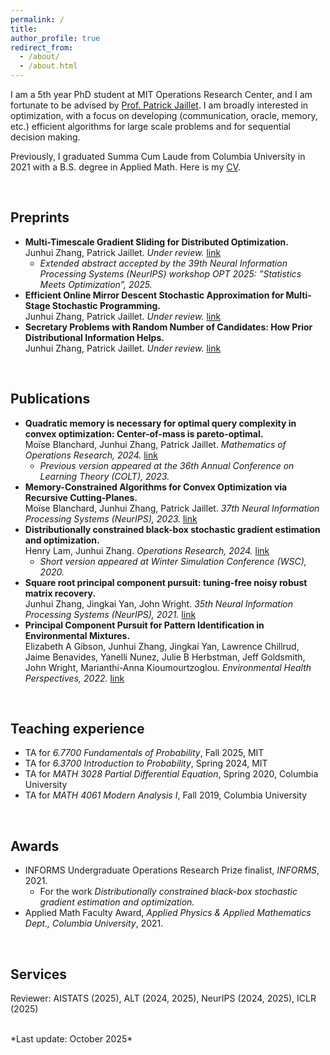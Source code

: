 ```yaml
---
permalink: /
title: 
author_profile: true
redirect_from: 
  - /about/
  - /about.html
---
```


I am a 5th year PhD student at MIT Operations Research Center, and I am fortunate to be advised by [Prof. Patrick Jaillet](https://web.mit.edu/jaillet/www/). I am broadly interested in optimization, with a focus on developing (communication, oracle, memory, etc.) efficient algorithms for large scale problems and for sequential decision making. 

Previously, I graduated Summa Cum Laude from Columbia University in 2021 with a B.S. degree in Applied Math. Here is my [CV](https://junhuiz0.github.io/files/JunhuiZhang_cv.pdf). 

<br>

## Preprints
- **Multi-Timescale Gradient Sliding for Distributed Optimization.**  
Junhui Zhang, Patrick Jaillet. *Under review.* [link](https://arxiv.org/abs/2506.15387)
  - *Extended abstract accepted by the 39th Neural Information Processing Systems (NeurIPS) workshop OPT 2025: ”Statistics Meets Optimization”, 2025.*
- **Efficient Online Mirror Descent Stochastic Approximation for Multi-Stage Stochastic Programming.**  
Junhui Zhang, Patrick Jaillet. *Under review.* [link](https://arxiv.org/abs/2506.15392)
- **Secretary Problems with Random Number of Candidates: How Prior Distributional Information Helps.**    
Junhui Zhang, Patrick Jaillet. *Under review.* [link](https://arxiv.org/abs/2310.07884)

<br>

## Publications 
- **Quadratic memory is necessary for optimal query complexity in convex optimization: Center-of-mass is pareto-optimal.**  
Moïse Blanchard, Junhui Zhang, Patrick Jaillet. *Mathematics of Operations Research, 2024.* [link](https://pubsonline.informs.org/doi/full/10.1287/moor.2023.0208)
  - *Previous version appeared at the 36th Annual Conference on Learning Theory (COLT), 2023.*
- **Memory-Constrained Algorithms for Convex Optimization via Recursive Cutting-Planes.**  
Moïse Blanchard, Junhui Zhang, Patrick Jaillet. *37th Neural Information Processing Systems (NeurIPS), 2023.* [link](https://dl.acm.org/doi/10.5555/3666122.3666392)  
- **Distributionally constrained black-box stochastic gradient estimation and optimization.**  
Henry Lam, Junhui Zhang. *Operations Research, 2024.* [link](https://pubsonline.informs.org/doi/10.1287/opre.2021.0307)
  - *Short version appeared at Winter Simulation Conference (WSC), 2020.*
- **Square root principal component pursuit: tuning-free noisy robust matrix recovery.**  
Junhui Zhang, Jingkai Yan, John Wright. *35th Neural Information Processing Systems (NeurIPS), 2021.* [link](https://proceedings.neurips.cc/paper/2021/hash/f65854da4622c1f1ad4ffeb361d7703c-Abstract.html)
- **Principal Component Pursuit for Pattern Identification in Environmental Mixtures.**  
Elizabeth A Gibson, Junhui Zhang, Jingkai Yan, Lawrence Chillrud, Jaime Benavides, Yanelli Nunez, Julie B Herbstman, Jeff Goldsmith, John Wright, Marianthi-Anna Kioumourtzoglou. *Environmental Health Perspectives, 2022.* [link](https://ehp.niehs.nih.gov/doi/full/10.1289/EHP10479)



<br>

## Teaching experience
- TA for *6.7700 Fundamentals of Probability*, Fall 2025, MIT
- TA for *6.3700 Introduction to Probability*, Spring 2024, MIT 
- TA for *MATH 3028 Partial Differential Equation*, Spring 2020, Columbia University 
- TA for *MATH 4061 Modern Analysis I*, Fall 2019, Columbia University 

<br>

## Awards
- INFORMS Undergraduate Operations Research Prize finalist, *INFORMS*, 2021.  
  + For the work *Distributionally constrained black-box stochastic gradient estimation and optimization.*
- Applied Math Faculty Award, *Applied Physics & Applied Mathematics Dept., Columbia University*, 2021.

<br>

## Services
Reviewer: AISTATS (2025), ALT (2024, 2025), NeurIPS (2024, 2025), ICLR (2025)

<br>
*Last update: October 2025*